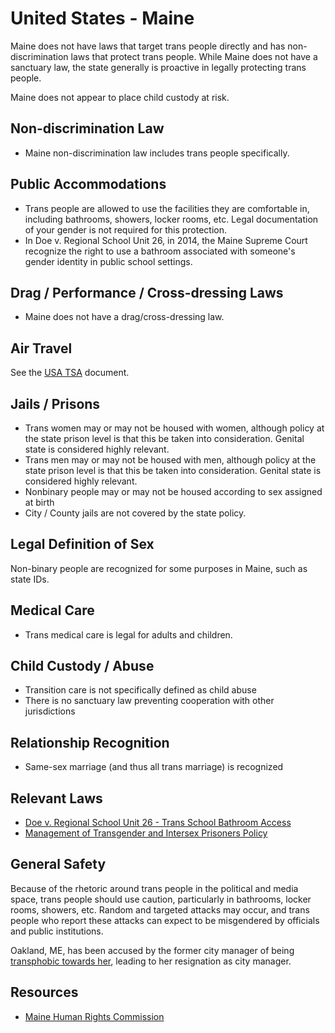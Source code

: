 # United States - Maine

Maine does not have laws that target trans people directly and has
non-discrimination laws that protect trans people. While Maine does not
have a sanctuary law, the state generally is proactive in legally
protecting trans people.

Maine does not appear to place child custody at risk.

## Non-discrimination Law

 * Maine non-discrimination law includes trans people specifically.

## Public Accommodations

 * Trans people are allowed to use the facilities they are comfortable
   in, including bathrooms, showers, locker rooms, etc.  Legal
   documentation of your gender is not required for this protection.
 * In Doe v. Regional School Unit 26, in 2014, the Maine Supreme Court
   recognize the right to use a bathroom associated with someone's
   gender identity in public school settings.

## Drag / Performance / Cross-dressing Laws

 * Maine does not have a drag/cross-dressing law.

## Air Travel

See the [USA TSA](notes/tsa.md) document.

## Jails / Prisons

 * Trans women may or may not be housed with women, although policy at
   the state prison level is that this be taken into consideration.
   Genital state is considered highly relevant.
 * Trans men may or may not be housed with men, although policy at
   the state prison level is that this be taken into consideration.
   Genital state is considered highly relevant.
 * Nonbinary people may or may not be housed according to sex
   assigned at birth
 * City / County jails are not covered by the state policy.

## Legal Definition of Sex

Non-binary people are recognized for some purposes in Maine, such as
state IDs.

## Medical Care

 * Trans medical care is legal for adults and children.

## Child Custody / Abuse

 * Transition care is not specifically defined as child abuse
 * There is no sanctuary law preventing cooperation with other
   jurisdictions
 
## Relationship Recognition

 * Same-sex marriage (and thus all trans marriage) is recognized

## Relevant Laws

 * [Doe v. Regional School Unit 26 - Trans School Bathroom Access](https://www.glad.org/wp-content/uploads/2016/10/doe-v-clenchy-decision-1-30-14.pdf)
 * [Management of Transgender and Intersex Prisoners Policy](https://www.maine.gov/corrections/sites/maine.gov.corrections/files/inline-files/23.08%20MANAGEMENT%20OF%20TRANSGENDER%20AND%20INTERSEX%20PRISONERS.pdf)

## General Safety

Because of the rhetoric around trans people in the political and media
space, trans people should use caution, particularly in bathrooms,
locker rooms, showers, etc.  Random and targeted attacks may occur, and
trans people who report these attacks can expect to be misgendered by
officials and public institutions.

Oakland, ME, has been accused by the former city manager of being
[transphobic towards
her](https://www.bangordailynews.com/2023/10/10/news/central-maine/oakland-accepts-resignation-transgender-town-manager-bias/),
leading to her resignation as city manager.

## Resources

 * [Maine Human Rights Commission](https://www.maine.gov/mhrc/)
